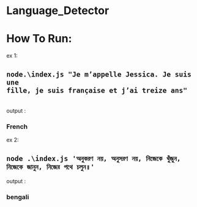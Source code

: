 # Language_Detector

<h1>How To Run:</h1>

ex 1: <h2><code>node.\index.js "Je m’appelle Jessica. Je suis une fille, je suis française et j’ai treize ans"</code></h2>  
output : <h3>French</h3>

ex 2: <h2><code>node .\index.js 'অনুকরণ নয়, অনুসরণ নয়, নিজেকে খুঁজুন, নিজেকে জানুন, নিজের পথে চলুন॥'</code></h2>
output : <h3>bengali</h3>
